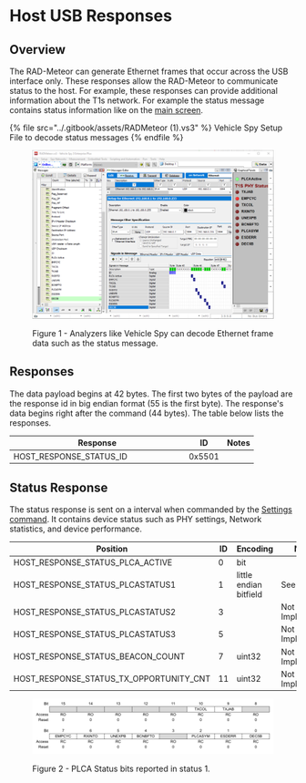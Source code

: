 # Host USB Responses

## Overview

The RAD-Meteor can generate Ethernet frames that occur across the USB interface only. These responses allow the RAD-Meteor to communicate status to the host.  For example, these responses can provide additional information about the T1s network. For example the status message contains status information like on the [main screen](../display-main-screen/).

{% file src="../.gitbook/assets/RADMeteor (1).vs3" %}
Vehicle Spy Setup File to decode status messages
{% endfile %}

<figure><img src="../.gitbook/assets/vehicle_spy_status.png" alt=""><figcaption><p>Figure 1 - Analyzers like Vehicle Spy can decode Ethernet frame data such as the status message.</p></figcaption></figure>

## Responses

The data payload begins at 42 bytes. The first two bytes of the payload are the response id in big endian format (55 is the first byte).  The response's data begins right after the command (44 bytes). The table below lists the responses.

<table><thead><tr><th width="294">Response</th><th>ID</th><th>Notes</th></tr></thead><tbody><tr><td>HOST_RESPONSE_STATUS_ID</td><td>0x5501</td><td></td></tr></tbody></table>

## Status Response&#x20;

&#x20;The status response is sent on a interval when commanded by the [Settings command](./#settings-command). It contains device status such as PHY settings, Network statistics, and device performance.

<table><thead><tr><th width="483">Position</th><th width="72">ID</th><th>Encoding</th><th>Notes</th></tr></thead><tbody><tr><td>HOST_RESPONSE_STATUS_PLCA_ACTIVE</td><td>0</td><td>bit</td><td></td></tr><tr><td>HOST_RESPONSE_STATUS_PLCASTATUS1</td><td>1</td><td>little endian bitfield</td><td>See below</td></tr><tr><td>HOST_RESPONSE_STATUS_PLCASTATUS2</td><td>3</td><td></td><td>Not Implemented</td></tr><tr><td>HOST_RESPONSE_STATUS_PLCASTATUS3 </td><td>5</td><td></td><td>Not Implemented</td></tr><tr><td>HOST_RESPONSE_STATUS_BEACON_COUNT</td><td>7</td><td>uint32</td><td>Not Implemented</td></tr><tr><td>HOST_RESPONSE_STATUS_TX_OPPORTUNITY_CNT</td><td>11</td><td>uint32</td><td>Not Implemented</td></tr></tbody></table>

<figure><img src="../.gitbook/assets/plca_status_bits.png" alt=""><figcaption><p>Figure 2 - PLCA Status bits reported in status 1.</p></figcaption></figure>

